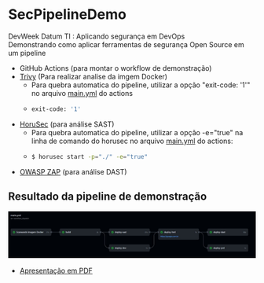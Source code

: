 # SecPipelineDemo

DevWeek Datum TI : Aplicando segurança em DevOps <br>
Demonstrando como aplicar ferramentas de segurança Open Source em um pipeline <br>

* GitHub Actions (para montar o workflow de demonstração)
* [Trivy](https://github.com/aquasecurity/trivy) (Para realizar analise da imgem Docker)
  * Para quebra automatica do pipeline, utilizar a opção "exit-code: '1'" no arquivo [main.yml](https://github.com/crypto-br/SecPipelineDemo/blob/main/.github/workflows/main.yml) do actions
  * ```sh
    exit-code: '1'
    ```
* [HoruSec](https://horusec.io/site/) (para análise SAST)
  * Para quebra automatica do pipeline, utilizar a opção  -e="true" na linha de comando do horusec no arquivo [main.yml](https://github.com/crypto-br/SecPipelineDemo/blob/main/.github/workflows/main.yml) do actions:
  * ```sh
    $ horusec start -p="./" -e="true"
    ```
* [OWASP ZAP](https://github.com/zaproxy/zaproxy/) (para análise DAST)

## Resultado da pipeline de demonstração

![Resultado da pipeline do LAB](https://github.com/crypto-br/SecPipelineDemo/blob/main/resultpipeline.jpg)

* [Apresentação em PDF](https://github.com/crypto-br/SecPipelineDemo/blob/main/Apresenta%C3%A7%C3%A3o%20DEV%20WEEK%20PPT.pdf)
